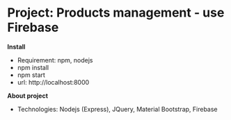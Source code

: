 # Project: Products management - use Firebase

**Install**
 - Requirement: npm, nodejs
 - npm install
 - npm start
 - url: http://localhost:8000

**About project**
 - Technologies: Nodejs (Express), JQuery, Material Bootstrap, Firebase
